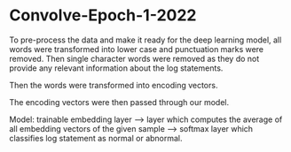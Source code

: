 # Convolve-Epoch-1-2022

To pre-process the data and make it ready for the deep learning model, all words were transformed into lower case and punctuation marks were removed. Then single character words were removed as they do not provide any relevant information about the log statements.

Then the words were transformed into encoding vectors.

The encoding vectors were then passed through our model.

Model: trainable embedding layer --> layer which computes the average of all embedding vectors of the given sample --> softmax layer which classifies log statement as normal or abnormal.

